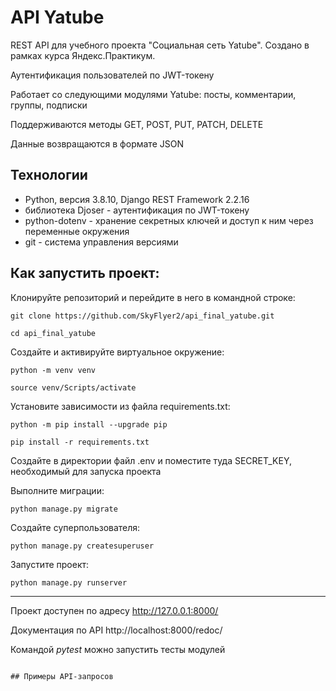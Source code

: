 # API Yatube

REST API для учебного проекта  "Социальная сеть Yatube". Создано в рамках курса Яндекс.Практикум.

Аутентификация пользователей по JWT-токену

Работает со следующими модулями Yatube: посты, комментарии, группы, подписки

Поддерживаются методы GET, POST, PUT, PATCH, DELETE

Данные возвращаются в формате JSON

## Технологии
* Python, версия 3.8.10, Django REST Framework 2.2.16
* библиотека Djoser - аутентификация по JWT-токену
* python-dotenv - хранение секретных ключей и доступ к ним через переменные окружения
* git - система управления версиями


## Как запустить проект:

Клонируйте репозиторий и перейдите в него в командной строке:

```
git clone https://github.com/SkyFlyer2/api_final_yatube.git
```

```
cd api_final_yatube
```

Cоздайте и активируйте виртуальное окружение:

```
python -m venv venv
```

```
source venv/Scripts/activate
```

Установите зависимости из файла requirements.txt:

```
python -m pip install --upgrade pip
```

```
pip install -r requirements.txt
```

Создайте в директории файл .env и поместите туда SECRET_KEY, необходимый для запуска проекта

Выполните миграции:

```
python manage.py migrate
```

Создайте суперпользователя:

```
python manage.py createsuperuser
```

Запустите проект:

```
python manage.py runserver
```
____________________________________

Проект доступен по адресу http://127.0.0.1:8000/

Документация по API http://localhost:8000/redoc/

Командой *pytest* можно запустить тесты модулей
```

## Примеры API-запросов

